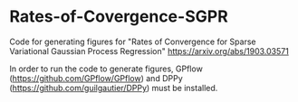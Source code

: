 # Rates-of-Covergence-SGPR

Code for generating figures for "Rates of Convergence for Sparse Variational Gaussian Process Regression" 
https://arxiv.org/abs/1903.03571

In order to run the code to generate figures, GPflow (https://github.com/GPflow/GPflow) and DPPy (https://github.com/guilgautier/DPPy) must be installed.
